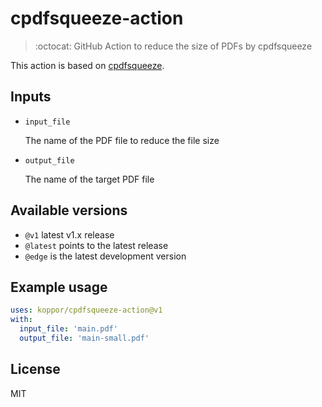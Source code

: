 # cpdfsqueeze-action

> :octocat: GitHub Action to reduce the size of PDFs by cpdfsqueeze

This action is based on [cpdfsqueeze](https://github.com/johnwhitington/cpdfsqueeze).

## Inputs

* `input_file`

    The name of the PDF file to reduce the file size

* `output_file`

    The name of the target PDF file

## Available versions

* `@v1` latest v1.x release
* `@latest` points to the latest release
* `@edge` is the latest development version

## Example usage

```yaml
uses: koppor/cpdfsqueeze-action@v1
with:
  input_file: 'main.pdf'
  output_file: 'main-small.pdf'
```

## License

MIT
